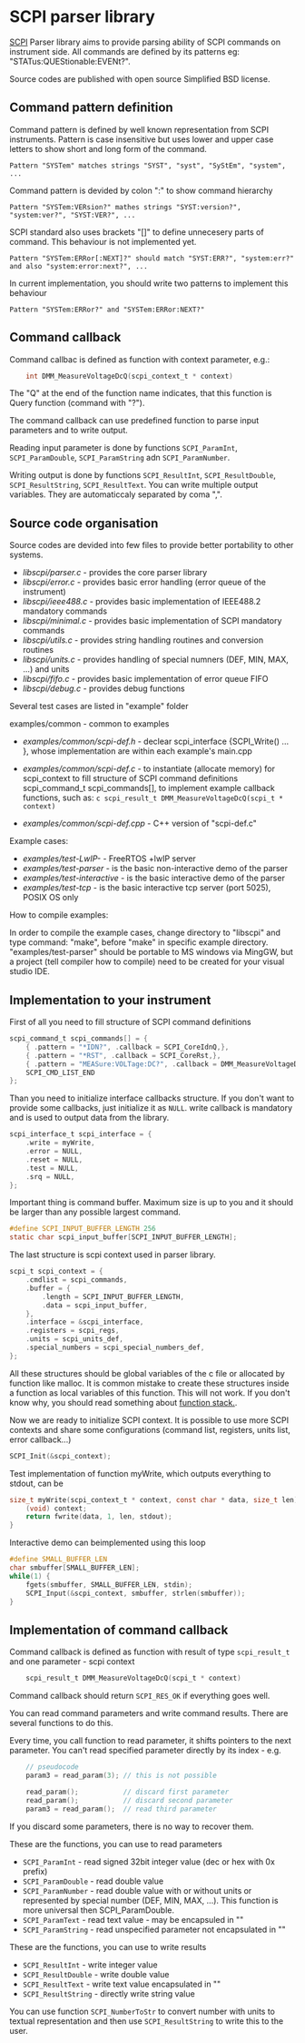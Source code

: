 SCPI parser library
===========

[SCPI](http://en.wikipedia.org/wiki/Standard_Commands_for_Programmable_Instruments) Parser library aims to provide parsing ability of SCPI commands on instrument side. All commands are defined by its patterns eg: "STATus:QUEStionable:EVENt?".

Source codes are published with open source Simplified BSD license.

Command pattern definition
-----------
Command pattern is defined by well known representation from SCPI instruments. Pattern is case insensitive but uses lower and upper case letters to show short and long form of the command.

    Pattern "SYSTem" matches strings "SYST", "syst", "SyStEm", "system", ...

Command pattern is devided by colon ":" to show command hierarchy

    Pattern "SYSTem:VERsion?" mathes strings "SYST:version?", "system:ver?", "SYST:VER?", ...

SCPI standard also uses brackets "[]" to define unnecesery parts of command. This behaviour is not implemented yet.

    Pattern "SYSTem:ERRor[:NEXT]?" should match "SYST:ERR?", "system:err?" and also "system:error:next?", ...

In current implementation, you should write two patterns to implement this behaviour

    Pattern "SYSTem:ERRor?" and "SYSTem:ERRor:NEXT?"


Command callback
-----------
Command callbac is defined as function with context parameter, e.g.:

```c
    int DMM_MeasureVoltageDcQ(scpi_context_t * context)
```

The "Q" at the end of the function name indicates, that this function is Query function (command with "?").

The command callback can use predefined function to parse input parameters and to write output.

Reading input parameter is done by functions `SCPI_ParamInt`, `SCPI_ParamDouble`, `SCPI_ParamString` adn `SCPI_ParamNumber`.

Writing output is done by functions `SCPI_ResultInt`, `SCPI_ResultDouble`, `SCPI_ResultString`, `SCPI_ResultText`. You can write multiple output variables. They are automaticcaly separated by coma ",".

Source code organisation
------------

Source codes are devided into few files to provide better portability to other systems.

- *libscpi/parser.c* - provides the core parser library
- *libscpi/error.c* - provides basic error handling (error queue of the instrument)
- *libscpi/ieee488.c* - provides basic implementation of IEEE488.2 mandatory commands
- *libscpi/minimal.c* - provides basic implementation of SCPI mandatory commands
- *libscpi/utils.c* - provides string handling routines and conversion routines
- *libscpi/units.c* - provides handling of special numners (DEF, MIN, MAX, ...) and units
- *libscpi/fifo.c* - provides basic implementation of error queue FIFO
- *libscpi/debug.c* - provides debug functions

Several test cases are listed in "example" folder

 examples/common - common to examples 
 - *examples/common/scpi-def.h* - 
 declear 
       scpi_interface {SCPI_Write() ... }, 
 whose implementation are within each example's main.cpp
 
 - *examples/common/scpi-def.c* - 
       to instantiate (allocate memory) for scpi_context 
       to fill structure of SCPI command definitions scpi_command_t scpi_commands[], 
       to implement example callback functions, such as: 
        ```c
            scpi_result_t DMM_MeasureVoltageDcQ(scpi_t * context)
        ```
 - *examples/common/scpi-def.cpp* -   C++ version of "scpi-def.c"

Example cases:

 - *examples/test-LwIP-* -   FreeRTOS +lwIP server
 - *examples/test-parser* - is the basic non-interactive demo of the parser
 - *examples/test-interactive* - is the basic interactive demo of the parser
 - *examples/test-tcp* - is the basic interactive tcp server (port 5025), POSIX OS only

How to compile examples:
 
In order to compile the example cases, change directory to "libscpi" and type command: "make",
before "make" in specific example directory. "examples/test-parser" should be portable to MS windows via MingGW, but a project (tell compiler how to compile) need to be created for your visual studio IDE. 


Implementation to your instrument
-------------
First of all you need to fill structure of SCPI command definitions

```c	
scpi_command_t scpi_commands[] = {
	{ .pattern = "*IDN?", .callback = SCPI_CoreIdnQ,},
	{ .pattern = "*RST", .callback = SCPI_CoreRst,},
	{ .pattern = "MEASure:VOLTage:DC?", .callback = DMM_MeasureVoltageDcQ,},
	SCPI_CMD_LIST_END
};
```

Than you need to initialize interface callbacks structure. If you don't want to provide some callbacks, just initialize it as `NULL`. write callback is mandatory and is used to output data from the library.

```c
scpi_interface_t scpi_interface = {
	.write = myWrite,
	.error = NULL,
	.reset = NULL,
	.test = NULL,
	.srq = NULL,
};
```

Important thing is command buffer. Maximum size is up to you and it should be larger than any possible largest command. 

```c
#define SCPI_INPUT_BUFFER_LENGTH 256
static char scpi_input_buffer[SCPI_INPUT_BUFFER_LENGTH];
```

The last structure is scpi context used in parser library.

```c
scpi_t scpi_context = {
	.cmdlist = scpi_commands,
	.buffer = {
		.length = SCPI_INPUT_BUFFER_LENGTH,
		.data = scpi_input_buffer,
	},
	.interface = &scpi_interface,
	.registers = scpi_regs,
	.units = scpi_units_def,
	.special_numbers = scpi_special_numbers_def,
};
```

All these structures should be global variables of the c file or allocated by function like malloc. It is common mistake to create these structures inside a function as local variables of this function. This will not work. If you don't know why, you should read something about [function stack.](http://stackoverflow.com/questions/4824342/returning-a-local-variable-from-function-in-c).


Now we are ready to initialize SCPI context. It is possible to use more SCPI contexts and share some configurations (command list, registers, units list, error callback...)

```c
SCPI_Init(&scpi_context);
```

Test implementation of function myWrite, which outputs everything to stdout, can be

```c	
size_t myWrite(scpi_context_t * context, const char * data, size_t len) {
	(void) context;
	return fwrite(data, 1, len, stdout);
}
```

Interactive demo can beimplemented using this loop

```c
#define SMALL_BUFFER_LEN
char smbuffer[SMALL_BUFFER_LEN];
while(1) {
	fgets(smbuffer, SMALL_BUFFER_LEN, stdin);
	SCPI_Input(&scpi_context, smbuffer, strlen(smbuffer));
}
```


Implementation of command callback
-------------

Command callback is defined as function with result of type `scpi_result_t` and one parameter - scpi context

```c
	scpi_result_t DMM_MeasureVoltageDcQ(scpi_t * context)
```

Command callback should return `SCPI_RES_OK` if everything goes well.

You can read command parameters and write command results. There are several functions to do this.

Every time, you call function to read parameter, it shifts pointers to the next parameter. You can't read specified parameter directly by its index - e.g. 

```c
	// pseudocode
	param3 = read_param(3); // this is not possible

	read_param();           // discard first parameter
	read_param();           // discard second parameter
	param3 = read_param();  // read third parameter
```

If you discard some parameters, there is no way to recover them.

These are the functions, you can use to read parameters
 - `SCPI_ParamInt` - read signed 32bit integer value (dec or hex with 0x prefix)
 - `SCPI_ParamDouble` - read double value
 - `SCPI_ParamNumber` - read double value with or without units or represented by special number (DEF, MIN, MAX, ...). This function is more universal then SCPI_ParamDouble.
 - `SCPI_ParamText` - read text value - may be encapsuled in ""
 - `SCPI_ParamString` - read unspecified parameter not encapsulated in ""

These are the functions, you can use to write results
 - `SCPI_ResultInt` - write integer value
 - `SCPI_ResultDouble` - write double value
 - `SCPI_ResultText` - write text value encapsulated in ""
 - `SCPI_ResultString` - directly write string value

You can use function `SCPI_NumberToStr` to convert number with units to textual representation and then use `SCPI_ResultString` to write this to the user.